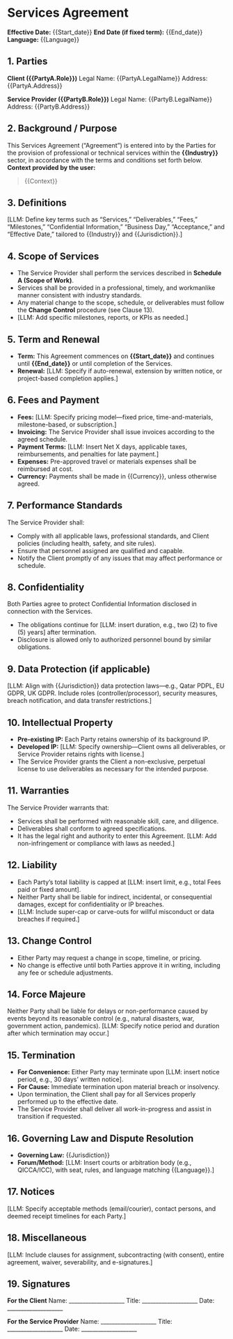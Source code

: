 # Services Agreement

**Effective Date:** {{Start_date}}
**End Date (if fixed term):** {{End_date}}
**Language:** {{Language}}

## 1. Parties

**Client ({{PartyA.Role}})**
Legal Name: {{PartyA.LegalName}}
Address: {{PartyA.Address}}

**Service Provider ({{PartyB.Role}})**
Legal Name: {{PartyB.LegalName}}
Address: {{PartyB.Address}}

## 2. Background / Purpose

This Services Agreement (“Agreement”) is entered into by the Parties for the provision of professional or technical services within the **{{Industry}}** sector, in accordance with the terms and conditions set forth below.
**Context provided by the user:**

> {{Context}}

## 3. Definitions

[LLM: Define key terms such as “Services,” “Deliverables,” “Fees,” “Milestones,” “Confidential Information,” “Business Day,” “Acceptance,” and “Effective Date,” tailored to {{Industry}} and {{Jurisdiction}}.]

## 4. Scope of Services

* The Service Provider shall perform the services described in **Schedule A (Scope of Work)**.
* Services shall be provided in a professional, timely, and workmanlike manner consistent with industry standards.
* Any material change to the scope, schedule, or deliverables must follow the **Change Control** procedure (see Clause 13).
* [LLM: Add specific milestones, reports, or KPIs as needed.]

## 5. Term and Renewal

* **Term:** This Agreement commences on **{{Start_date}}** and continues until **{{End_date}}** or until completion of the Services.
* **Renewal:** [LLM: Specify if auto-renewal, extension by written notice, or project-based completion applies.]

## 6. Fees and Payment

* **Fees:** [LLM: Specify pricing model—fixed price, time-and-materials, milestone-based, or subscription.]
* **Invoicing:** The Service Provider shall issue invoices according to the agreed schedule.
* **Payment Terms:** [LLM: Insert Net X days, applicable taxes, reimbursements, and penalties for late payment.]
* **Expenses:** Pre-approved travel or materials expenses shall be reimbursed at cost.
* **Currency:** Payments shall be made in {{Currency}}, unless otherwise agreed.

## 7. Performance Standards

The Service Provider shall:

* Comply with all applicable laws, professional standards, and Client policies (including health, safety, and site rules).
* Ensure that personnel assigned are qualified and capable.
* Notify the Client promptly of any issues that may affect performance or schedule.

## 8. Confidentiality

Both Parties agree to protect Confidential Information disclosed in connection with the Services.

* The obligations continue for [LLM: insert duration, e.g., two (2) to five (5) years] after termination.
* Disclosure is allowed only to authorized personnel bound by similar obligations.

## 9. Data Protection (if applicable)

[LLM: Align with {{Jurisdiction}} data protection laws—e.g., Qatar PDPL, EU GDPR, UK GDPR. Include roles (controller/processor), security measures, breach notification, and data transfer restrictions.]

## 10. Intellectual Property

* **Pre-existing IP:** Each Party retains ownership of its background IP.
* **Developed IP:** [LLM: Specify ownership—Client owns all deliverables, or Service Provider retains rights with license.]
* The Service Provider grants the Client a non-exclusive, perpetual license to use deliverables as necessary for the intended purpose.

## 11. Warranties

The Service Provider warrants that:

* Services shall be performed with reasonable skill, care, and diligence.
* Deliverables shall conform to agreed specifications.
* It has the legal right and authority to enter this Agreement.
  [LLM: Add non-infringement or compliance with laws as needed.]

## 12. Liability

* Each Party’s total liability is capped at [LLM: insert limit, e.g., total Fees paid or fixed amount].
* Neither Party shall be liable for indirect, incidental, or consequential damages, except for confidentiality or IP breaches.
* [LLM: Include super-cap or carve-outs for willful misconduct or data breaches if required.]

## 13. Change Control

* Either Party may request a change in scope, timeline, or pricing.
* No change is effective until both Parties approve it in writing, including any fee or schedule adjustments.

## 14. Force Majeure

Neither Party shall be liable for delays or non-performance caused by events beyond its reasonable control (e.g., natural disasters, war, government action, pandemics).
[LLM: Specify notice period and duration after which termination may occur.]

## 15. Termination

* **For Convenience:** Either Party may terminate upon [LLM: insert notice period, e.g., 30 days’ written notice].
* **For Cause:** Immediate termination upon material breach or insolvency.
* Upon termination, the Client shall pay for all Services properly performed up to the effective date.
* The Service Provider shall deliver all work-in-progress and assist in transition if requested.

## 16. Governing Law and Dispute Resolution

* **Governing Law:** {{Jurisdiction}}
* **Forum/Method:** [LLM: Insert courts or arbitration body (e.g., QICCA/ICC), with seat, rules, and language matching {{Language}}.]

## 17. Notices

[LLM: Specify acceptable methods (email/courier), contact persons, and deemed receipt timelines for each Party.]

## 18. Miscellaneous

[LLM: Include clauses for assignment, subcontracting (with consent), entire agreement, waiver, severability, and e-signatures.]

## 19. Signatures

**For the Client**
Name: ____________________
Title: ____________________
Date: ____________________

**For the Service Provider**
Name: ____________________
Title: ____________________
Date: ____________________
